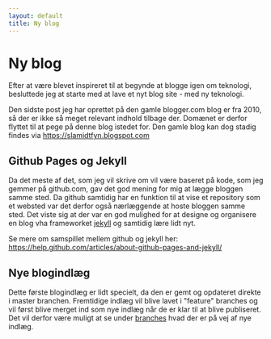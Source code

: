 ```yaml
---
layout: default
title: Ny blog
---
```

# Ny blog

Efter at være blevet inspireret til at begynde at blogge igen om teknologi, besluttede jeg at starte med at lave et nyt blog site - med ny teknologi.

Den sidste post jeg har oprettet på den gamle blogger.com blog er fra 2010, så der er ikke så meget relevant indhold tilbage der. Domænet er derfor flyttet til at pege på denne blog istedet for. Den gamle blog kan dog stadig findes via https://slamidtfyn.blogspot.com

## Github Pages og Jekyll

Da det meste af det, som jeg vil skrive om vil være baseret på kode, som jeg gemmer på github.com, gav det god mening for mig at lægge bloggen samme sted. Da github samtidig har en funktion til at vise et repository som et websted var det derfor også nærlæggende at hoste bloggen samme sted. Det viste sig at der var en god mulighed for at designe og organisere en blog vha frameworket [jekyll](https://github.com/jekyll/jekyll) og samtidig lære lidt nyt.

Se mere om samspillet mellem github og jekyll her: 
https://help.github.com/articles/about-github-pages-and-jekyll/

## Nye blogindlæg

Dette første blogindlæg er lidt specielt, da den er gemt og opdateret direkte i master branchen. Fremtidige indlæg vil blive lavet i "feature" branches og vil først blive merget ind som nye indlæg når de er klar til at blive publiseret. Det vil derfor være muligt at se under [branches](https://github.com/slamidtfyn/blog/branches) hvad der er på vej af nye indlæg.


